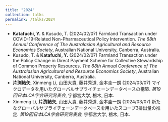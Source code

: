 ```yaml
---
title: "2024"
collection: talks
permalink: /talks/2024
---
```

* **Katafuchi, Y.** & Kusudo, T. (2024/02/07) Farmland Transaction under COVID-19-Related Non-Pharmaceutical Policy Intervention. <i>The 68th Annual Conference of The Australasian Agricultural and Resource Economics Society</i>, Australian National University, Canberra, Australia.
* Kusudo, T. & **Katafuchi, Y.** (2024/02/07) Farmland Transaction under the Policy Change in Direct Payment Scheme for Collective Stewardship of Common Property Resources. <i>The 68th Annual Conference of The Australasian Agricultural and Resource Economics Society</i>, Australian National University, Canberra, Australia.
* **片渕結矢**, Xinmeng Li, 山田大貴, 藤井秀道, 金本圭一朗 (2024/03/07) マイクロデータを用いたグローバルサプライチェーンデータベースの構築. <i>第19回日本LCA学会研究発表会</i>, 宇都宮大学, 栃木, 日本.
* Xinmeng Li, **片渕結矢**, 山田大貴, 藤井秀道, 金本圭一朗 (2024/03/07) 新たなグローバルサプライチェーンデータベースを用いたスコープ3排出量の推定. <i>第19回日本LCA学会研究発表会</i>, 宇都宮大学, 栃木, 日本.